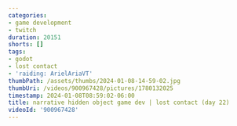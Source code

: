```yaml
---
categories:
- game development
- twitch
duration: 20151
shorts: []
tags:
- godot
- lost contact
- 'raiding: ArielAriaVT'
thumbPath: /assets/thumbs/2024-01-08-14-59-02.jpg
thumbUri: /videos/900967428/pictures/1780132025
timestamp: 2024-01-08T08:59:02-06:00
title: narrative hidden object game dev | lost contact (day 22)
videoId: '900967428'
---
```

